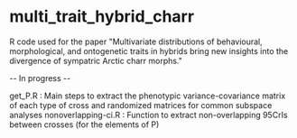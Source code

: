 # multi_trait_hybrid_charr
R code used for the paper "Multivariate distributions of behavioural, morphological, and ontogenetic  traits in hybrids bring new insights into the divergence of sympatric Arctic charr morphs."

-- In progress -- 

get_P.R : Main steps to extract the phenotypic variance-covariance matrix of each type of cross and randomized matrices for common subspace analyses
nonoverlapping-ci.R : Function to extract non-overlapping 95CrIs between crosses (for the elements of P)

